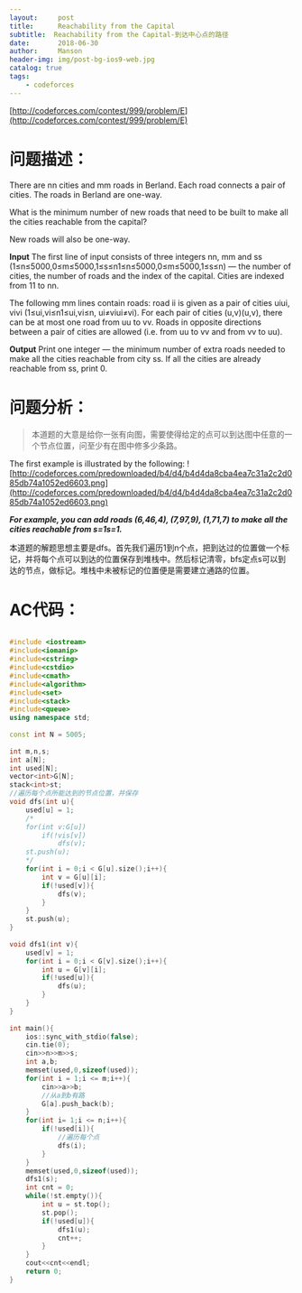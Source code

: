 ```yaml
---
layout:     post
title:      Reachability from the Capital
subtitle:  Reachability from the Capital-到达中心点的路径
date:       2018-06-30
author:     Manson
header-img: img/post-bg-ios9-web.jpg
catalog: true
tags:
    - codeforces
---
```

[http://codeforces.com/contest/999/problem/E](http://codeforces.com/contest/999/problem/E)
# 问题描述：
There are nn cities and mm roads in Berland. Each road connects a pair of cities. The roads in Berland are one-way.

What is the minimum number of new roads that need to be built to make all the cities reachable from the capital?

New roads will also be one-way.

**Input**
The first line of input consists of three integers nn, mm and ss (1≤n≤5000,0≤m≤5000,1≤s≤n1≤n≤5000,0≤m≤5000,1≤s≤n) — the number of cities, the number of roads and the index of the capital. Cities are indexed from 11 to nn.

The following mm lines contain roads: road ii is given as a pair of cities uiui, vivi (1≤ui,vi≤n1≤ui,vi≤n, ui≠viui≠vi). For each pair of cities (u,v)(u,v), there can be at most one road from uu to vv. Roads in opposite directions between a pair of cities are allowed (i.e. from uu to vv and from vv to uu).

**Output**
Print one integer — the minimum number of extra roads needed to make all the cities reachable from city ss. If all the cities are already reachable from ss, print 0.

# 问题分析：
>本道题的大意是给你一张有向图，需要使得给定的点可以到达图中任意的一个节点位置，问至少有在图中修多少条路。

The first example is illustrated by the following:
![http://codeforces.com/predownloaded/b4/d4/b4d4da8cba4ea7c31a2c2d085db74a1052ed6603.png](http://codeforces.com/predownloaded/b4/d4/b4d4da8cba4ea7c31a2c2d085db74a1052ed6603.png)

***For example, you can add roads (6,46,4), (7,97,9), (1,71,7) to make all the cities reachable from s=1s=1.***

本道题的解题思想主要是dfs。首先我们遍历1到n个点，把到达过的位置做一个标记，并将每个点可以到达的位置保存到堆栈中。然后标记清零，bfs定点s可以到达的节点，做标记。堆栈中未被标记的位置便是需要建立通路的位置。

# AC代码：

```c++

#include <iostream>
#include<iomanip>
#include<cstring>
#include<cstdio>
#include<cmath>
#include<algorithm>
#include<set>
#include<stack>
#include<queue>
using namespace std;
 
const int N = 5005;
 
int m,n,s;
int a[N];
int used[N];
vector<int>G[N];
stack<int>st;
//遍历每个点所能达到的节点位置，并保存 
void dfs(int u){
	used[u] = 1;
	/*
	for(int v:G[u])
        if(!vis[v])
            dfs(v);
    st.push(u);
    */
	for(int i = 0;i < G[u].size();i++){
		int v = G[u][i];
		if(!used[v]){
			dfs(v);
		}
	}
	st.push(u);
}
 
void dfs1(int v){
	used[v] = 1;
	for(int i = 0;i < G[v].size();i++){
		int u = G[v][i];
		if(!used[u]){
			dfs(u);
		}
	}
}
 
int main(){
	ios::sync_with_stdio(false);
	cin.tie(0);
	cin>>n>>m>>s;
	int a,b;
	memset(used,0,sizeof(used));
	for(int i = 1;i <= m;i++){
		cin>>a>>b;
		//从a到b有路 
		G[a].push_back(b);
	}
	for(int i= 1;i <= n;i++){
		if(!used[i]){
			//遍历每个点 
			dfs(i);
		}
	}
	memset(used,0,sizeof(used));
	dfs1(s);
	int cnt = 0;
	while(!st.empty()){
		int u = st.top();
		st.pop();
		if(!used[u]){
			dfs1(u);
			cnt++;
		} 
	}
	cout<<cnt<<endl;
	return 0;
}


```
